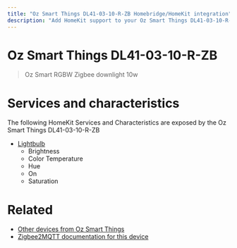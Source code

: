 ```yaml
---
title: "Oz Smart Things DL41-03-10-R-ZB Homebridge/HomeKit integration"
description: "Add HomeKit support to your Oz Smart Things DL41-03-10-R-ZB, using Homebridge, Zigbee2MQTT and homebridge-z2m."
---
```

<!---
This file has been GENERATED using src/docgen/docgen.ts
DO NOT EDIT THIS FILE MANUALLY!
-->
# Oz Smart Things DL41-03-10-R-ZB
> Oz Smart RGBW Zigbee downlight 10w


# Services and characteristics
The following HomeKit Services and Characteristics are exposed by
the Oz Smart Things DL41-03-10-R-ZB

* [Lightbulb](../../light.md)
  * Brightness
  * Color Temperature
  * Hue
  * On
  * Saturation


# Related
* [Other devices from Oz Smart Things](../index.md#oz_smart_things)
* [Zigbee2MQTT documentation for this device](https://www.zigbee2mqtt.io/devices/DL41-03-10-R-ZB.html)